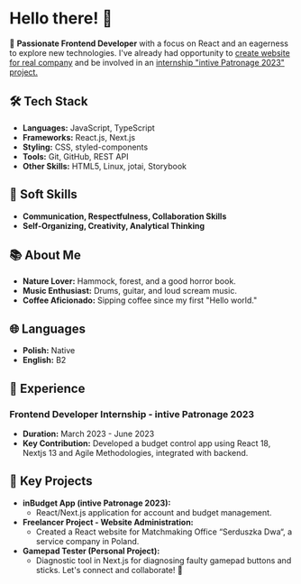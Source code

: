 # Hello there! 🖖

🚀 **Passionate Frontend Developer** with a focus on React and an eagerness to explore new technologies. I've already had opportunity to <ins>create website for real company</ins> and be involved in an <ins>internship "intive Patronage 2023" project.</ins>

## 🛠️ Tech Stack

- **Languages:** JavaScript, TypeScript
- **Frameworks:** React.js, Next.js
- **Styling:** CSS, styled-components
- **Tools:** Git, GitHub, REST API
- **Other Skills:** HTML5, Linux, jotai, Storybook

## 🌈 Soft Skills

- **Communication, Respectfulness, Collaboration Skills**
- **Self-Organizing, Creativity, Analytical Thinking**

## 📚 About Me

- **Nature Lover:** Hammock, forest, and a good horror book.
- **Music Enthusiast:** Drums, guitar, and loud scream music.
- **Coffee Aficionado:** Sipping coffee since my first "Hello world."

## 🌐 Languages

- **Polish:** Native
- **English:** B2

## 💼 Experience

### Frontend Developer Internship - intive Patronage 2023

- **Duration:** March 2023 - June 2023
- **Key Contribution:** Developed a budget control app using React 18, Nextjs 13 and Agile Methodologies, integrated with backend.

## 🔧 Key Projects

- **inBudget App (intive Patronage 2023):**
  - React/Next.js application for account and budget management.
- **Freelancer Project - Website Administration:**
  - Created a React website for Matchmaking Office “Serduszka Dwa“, a service company in Poland.
- **Gamepad Tester (Personal Project):**
  - Diagnostic tool in Next.js for diagnosing faulty gamepad buttons and sticks.
    Let's connect and collaborate! 🚀
